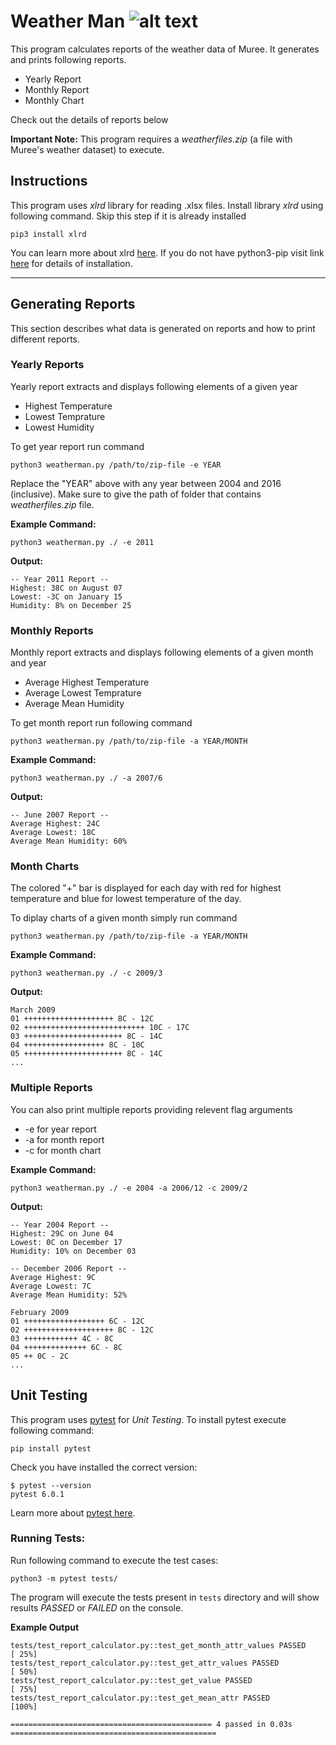 # Weather  Man  ![alt text](https://img.icons8.com/office/40/000000/cloud.png)


This program calculates reports of the weather data of Muree. It generates and prints following reports.
* Yearly Report
* Monthly Report
* Monthly Chart

Check out the details of reports below

**Important Note:** This program requires a *weatherfiles.zip* (a file with Muree's weather dataset) to execute.  

## Instructions

 This program uses *xlrd* library for reading .xlsx files. Install library *xlrd* using following command. Skip this step if it is already installed
```shell
pip3 install xlrd
```
You can learn more about xlrd [here](https://pypi.org/project/xlrd/).
If you do not have python3-pip visit link [here](https://pip.pypa.io/en/stable/installing/) for details of installation.

___
## Generating Reports

This section describes what data is generated on reports and how to print different reports.

### Yearly Reports

Yearly report extracts and displays following elements of a given year
* Highest Temperature
* Lowest Temprature
* Lowest Humidity

To get year report run command
```shell
python3 weatherman.py /path/to/zip-file -e YEAR
```
Replace the "YEAR" above with any year between 2004 and 2016 (inclusive). Make sure to give the path of folder that contains *weatherfiles.zip* file.

**Example Command:**

```shell
python3 weatherman.py ./ -e 2011
```
**Output:**
```shell
-- Year 2011 Report --
Highest: 38C on August 07
Lowest: -3C on January 15
Humidity: 8% on December 25
```

### Monthly Reports

Monthly report extracts and displays following elements of a given month and year
* Average Highest Temperature
* Average Lowest Temprature
* Average Mean Humidity

To get month report run following command
```shell
python3 weatherman.py /path/to/zip-file -a YEAR/MONTH
```

**Example Command:**

```shell
python3 weatherman.py ./ -a 2007/6
```
**Output:**
```shell
-- June 2007 Report --
Average Highest: 24C 
Average Lowest: 18C
Average Mean Humidity: 60% 
```

### Month Charts

The colored "+" bar is displayed for each day with red for highest temperature and blue for lowest temperature of the day.

To diplay charts of a given month simply run command
```shell
python3 weatherman.py /path/to/zip-file -a YEAR/MONTH
```


**Example Command:**

```shell
python3 weatherman.py ./ -c 2009/3
```
**Output:**

```shell
March 2009
01 ++++++++++++++++++++ 8C - 12C
02 +++++++++++++++++++++++++++ 10C - 17C
03 ++++++++++++++++++++++ 8C - 14C
04 ++++++++++++++++++ 8C - 10C
05 ++++++++++++++++++++++ 8C - 14C
...
```

### Multiple Reports

You can also print multiple reports providing relevent flag arguments
* -e for year report
* -a for month report
* -c for month chart



**Example Command:**

```shell
python3 weatherman.py ./ -e 2004 -a 2006/12 -c 2009/2
```

**Output:**

```shell
-- Year 2004 Report --
Highest: 29C on June 04
Lowest: 0C on December 17
Humidity: 10% on December 03

-- December 2006 Report --
Average Highest: 9C 
Average Lowest: 7C
Average Mean Humidity: 52% 

February 2009
01 ++++++++++++++++++ 6C - 12C
02 ++++++++++++++++++++ 8C - 12C
03 ++++++++++++ 4C - 8C
04 ++++++++++++++ 6C - 8C
05 ++ 0C - 2C
...
```

## Unit Testing

This program uses [pytest](https://docs.pytest.org/en/stable/) for *Unit Testing*. To install pytest execute following command:

```shell
pip install pytest
```
Check you have installed the correct version:

```shell
$ pytest --version
pytest 6.0.1
```
Learn more about [pytest here](https://docs.pytest.org/en/stable/).

### Running Tests:

Run following command to execute the test cases:
```shell
python3 -m pytest tests/
```
The program will execute the tests present in `tests` directory and will show results *PASSED* or *FAILED* on the console.

**Example Output**

```shell
tests/test_report_calculator.py::test_get_month_attr_values PASSED                                                                             [ 25%]
tests/test_report_calculator.py::test_get_attr_values PASSED                                                                                   [ 50%]
tests/test_report_calculator.py::test_get_value PASSED                                                                                         [ 75%]
tests/test_report_calculator.py::test_get_mean_attr PASSED                                                                                     [100%]

============================================= 4 passed in 0.03s ==============================================
```
